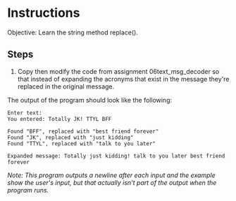# Instructions
Objective: Learn the string method replace().

## Steps
1. Copy then modify the code from assignment 06text_msg_decoder so that instead of expanding the acronyms that exist in the message they're replaced in the original message.

The output of the program should look like the following:
```
Enter text:
You entered: Totally JK! TTYL BFF

Found "BFF", replaced with "best friend forever"
Found "JK", replaced with "just kidding"
Found "TTYL", replaced with "talk to you later"

Expanded message: Totally just kidding! talk to you later best friend forever
```
*Note: This program outputs a newline after each input and the example show the user's input, but that actually isn't part of the output when the program runs.*
